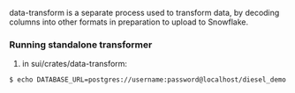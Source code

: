 
data-transform is a separate process used to transform data, by decoding columns into other formats in preparation to upload to Snowflake.

### Running standalone transformer

1. in sui/crates/data-transform:
```sh
$ echo DATABASE_URL=postgres://username:password@localhost/diesel_demo > .env



